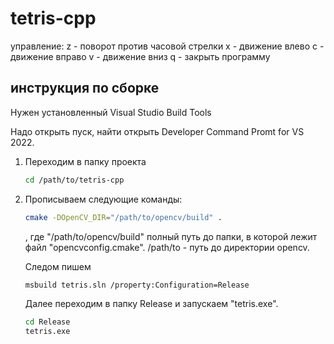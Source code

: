 # tetris-cpp

управление:
  z - поворот против часовой стрелки
  x - движение влево
  c - движение вправо
  v - движение вниз
  q - закрыть программу

## инструкция по сборке

Нужен установленный Visual Studio Build Tools

Надо открыть пуск, найти открыть Developer Command Promt for VS 2022. 

1. Переходим в папку проекта
   ```bash
   cd /path/to/tetris-cpp
   ```
2. Прописываем следующие команды:
   ```bash
   cmake -DOpenCV_DIR="/path/to/opencv/build" .
   ```
   , где "/path/to/opencv/build" полный путь до папки, в которой лежит файл "opencvconfig.cmake". /path/to - путь до директории opencv.

   Следом пишем
   ```bash
   msbuild tetris.sln /property:Configuration=Release
   ```
   Далее переходим в папку Release и запускаем "tetris.exe". 
   ```bash
   cd Release
   tetris.exe
   ```
